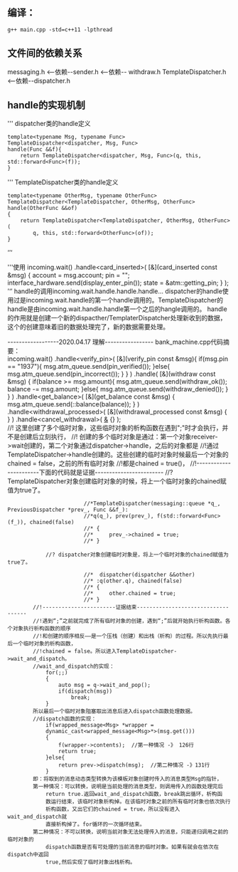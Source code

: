 ## 编译：
    g++ main.cpp -std=c++11 -lpthread

## 文件间的依赖关系
messaging.h <--依赖--sender.h <--依赖-- withdraw.h
TemplateDispatcher.h <--依赖--dispatcher.h

## handle的实现机制
''' dispatcher类的handle定义

    template<typename Msg, typename Func>
    TemplateDispatcher<dispatcher, Msg, Func>
    handle(Func &&f){
        return TemplateDispatcher<dispatcher, Msg, Func>(q, this, std::forward<Func>(f));
    }

''' TemplateDispatcher类的handle定义

    template<typename OtherMsg, typename OtherFunc>
    TemplateDispatcher<TemplateDispatcher, OtherMsg, OtherFunc>
    handle(OtherFunc &&of)
    {
        return TemplateDispatcher<TemplateDispatcher, OtherMsg, OtherFunc>(
            q, this, std::forward<OtherFunc>(of));
    }

‘’‘

'''使用
    incoming.wait()
    .handle<card_inserted>(
        [&](card_inserted const &msg)
        {
            account = msg.account;
            pin = "";
            interface_hardware.send(display_enter_pin());
            state = &atm::getting_pin;
        }
    );
’‘’
handle的调用incoming.wait.handle.handle.handle...
dispatcher的handle使用过是incoming.wait.handle的第一个handle调用的。TemplateDispatcher的handle是由incoming.wait.handle.handle第一个之后的hangle调用的。
handle的作用就是创建一个新的dispacther/TemplaterDispatcher处理新收到的数据，这个的创建意味着旧的数据处理完了，新的数据需要处理。

            
------------------2020.04.17 理解-----------------
bank_machine.cpp代码摘要：  
                incoming.wait()
                .handle<verify_pin>(
                    [&](verify_pin const &msg){
                        if(msg.pin == "1937"){
                            msg.atm_queue.send(pin_verified());
                        }else{
                            msg.atm_queue.send(pin_incorrect());
                        }
                    }
                )
                .handle<withdraw>(
                    [&](withdraw const &msg)
                    {
                        if(balance >= msg.amount){
                            msg.atm_queue.send(withdraw_ok());
                            balance -= msg.amount;
                        }else{
                            msg.atm_queue.send(withdraw_denied());
                        }
                    }
                )
                .handle<get_balance>(
                    [&](get_balance const &msg)
                    {
                        msg.atm_queue.send(::balance(balance));
                    }
                )
                .handle<withdrawal_processed>(
                    [&](withdrawal_processed const &msg)
                    {
                    }
                )
                .handle<cancel_withdrawal>(
                    [&](cancel_withdrawal)
                    {}
                );  
                //! 这里创建了多个临时对象，这些临时对象的析构函数在遇到";"时才会执行，并不是创建后立刻执行，
                //! 创建的多个临时对象是通过：第一个对象receiver->wait创建的，第二个对象通过dispatcher->handle，之后的对象都是
                //!通过TemplateDispatcher->handle创建的。这些创建的临时对象时候最后一个对象的chained = false，之前的所有临时对象
                //!都是chained = true()，
                //!-----------------------下面的代码就是证据------------------------
                //? TemplateDispatcher对象创建临时对象的时候，将上一个临时对象的chained赋值为true了。

                            //*TemplateDispatcher(messaging::queue *q_, PreviousDispatcher *prev_, Func &&f_):
                            //*q(q_), prev(prev_), f(std::forward<Func>(f_)), chained(false)
                            //* {
                            //*     prev_->chained = true;
                            //* }

                //? dispatcher对象创建临时对象是，将上一个临时对象的chained赋值为true了。

                            //*  dispatcher(dispatcher &&other)
                            //* :q(other.q), chained(false)
                            //* {
                            //*     other.chained = true;
                            //* }
            //!-----------------------证据结束-----------------------------------
            //!遇到“;”之前就完成了所有临时对象的创建，遇到“;”后就开始执行析构函数。各个对象执行析构函数的顺序
            //!和创建的顺序相反——是一个压栈（创建）和出栈（析构）的过程。所以先执行最后一个临时对象的析构函数，
            //!chained = false。所以进入TemplateDispatcher->wait_and_dispatch。
            //wait_and_dispatch的实现：
                for(;;)
                {
                    auto msg = q->wait_and_pop();
                    if(dispatch(msg))
                        break;
                }
            所以最后一个临时对象阻塞取出消息后进入dispatch函数处理数据。
            //dispatch函数的实现：
                if(wrapped_message<Msg> *wrapper = 
                dynamic_cast<wrapped_message<Msg>*>(msg.get()))
                {
                    f(wrapper->contents);  //第一种情况 -》 126行
                    return true;
                }else{
                    return prev->dispatch(msg);  //第二种情况 -》131行
                }
            即：将取到的消息动态类型转换为该模板对象创建时传入的消息类型Msg的指针，
            第一种情况：可以转换，说明是当前处理的消息类型，则调用传入的函数处理完后
                return true.返回wait_and_dispatch函数，break跳出循环，析构函
                数运行结束，该临时对象析构掉。在该临时对象之前的所有临时对象也依次执行
                析构函数，又出它们的chained = true，所以没有进入wait_and_dispatch就
                直接析构掉了。for循环的一次循环结束。
            第二种情况：不可以转换，说明当前对象无法处理传入的消息，只能递归调用之前的临时对象的
                dispatch函数是否有可处理的当前消息的临时对象。如果有就会在依次在dispatch中返回
                true,然后实现了临时对象出栈析构。